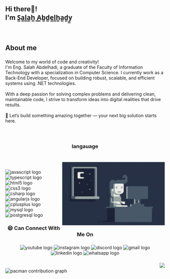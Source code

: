 <br clear="both">

<h2 align="left">Hi there👋!<br>  I'm S̳a̳l̳a̳h̳ ̳A̳b̳d̳e̳l̳h̳a̳d̳y̳</h2>

###

<br clear="both">

<h2 align="left">About me</h2>

###

<p align="left">Welcome to my world of code and creativity!<br>I'm Eng. Salah Abdelhadi, a graduate of the Faculty of Information Technology with a specialization in Computer Science. I currently work as a Back-End Developer, focused on building robust, scalable, and efficient systems using .NET technologies.<br><br>With a deep passion for solving complex problems and delivering clean, maintainable code, I strive to transform ideas into digital realities that drive results.<br><br>🚀 Let’s build something amazing together — your next big solution starts here.</p>

###

<br clear="both">

<h3 align="center">langauage</h3>

###

<br clear="both">

<img align="right" height="200" src="https://raw.githubusercontent.com/AVS1508/AVS1508/master/assets/Night-Coding.gif"  />

###

<div align="left">
  <img src="https://cdn.jsdelivr.net/gh/devicons/devicon/icons/javascript/javascript-original.svg" height="35" alt="javascript logo"  />
  <img width="10" />
  <img src="https://cdn.jsdelivr.net/gh/devicons/devicon/icons/typescript/typescript-original.svg" height="35" alt="typescript logo"  />
  <img width="10" />
  <img src="https://cdn.jsdelivr.net/gh/devicons/devicon/icons/html5/html5-original.svg" height="35" alt="html5 logo"  />
  <img width="10" />
  <img src="https://cdn.jsdelivr.net/gh/devicons/devicon/icons/css3/css3-original.svg" height="35" alt="css3 logo"  />
  <img width="10" />
  <img src="https://cdn.jsdelivr.net/gh/devicons/devicon/icons/csharp/csharp-original.svg" height="35" alt="csharp logo"  />
  <img width="10" />
  <img src="https://cdn.jsdelivr.net/gh/devicons/devicon/icons/angularjs/angularjs-original.svg" height="35" alt="angularjs logo"  />
  <img width="10" />
  <img src="https://cdn.jsdelivr.net/gh/devicons/devicon/icons/cplusplus/cplusplus-original.svg" height="35" alt="cplusplus logo"  />
  <img width="10" />
  <img src="https://cdn.jsdelivr.net/gh/devicons/devicon/icons/mysql/mysql-original.svg" height="35" alt="mysql logo"  />
  <img width="10" />
  <img src="https://cdn.jsdelivr.net/gh/devicons/devicon/icons/postgresql/postgresql-original.svg" height="35" alt="postgresql logo"  />
</div>

###

<h3 align="center">😄 Can Connect With Me On</h3>

###

<div align="center">
  <img src="https://raw.githubusercontent.com/maurodesouza/profile-readme-generator/master/src/assets/icons/social/youtube/default.svg" width="40" height="25" alt="youtube logo"  />
  <img src="https://raw.githubusercontent.com/maurodesouza/profile-readme-generator/master/src/assets/icons/social/instagram/default.svg" width="40" height="25" alt="instagram logo"  />
  <img src="https://raw.githubusercontent.com/maurodesouza/profile-readme-generator/master/src/assets/icons/social/discord/default.svg" width="40" height="25" alt="discord logo"  />
  <img src="https://raw.githubusercontent.com/maurodesouza/profile-readme-generator/master/src/assets/icons/social/gmail/default.svg" width="40" height="25" alt="gmail logo"  />
  <img src="https://raw.githubusercontent.com/maurodesouza/profile-readme-generator/master/src/assets/icons/social/linkedin/default.svg" width="40" height="25" alt="linkedin logo"  />
  <img src="https://raw.githubusercontent.com/maurodesouza/profile-readme-generator/master/src/assets/icons/social/whatsapp/default.svg" width="40" height="25" alt="whatsapp logo"  />
</div>

###

<img align="right" src="https://visitor-badge.laobi.icu/badge?page_id=salahabdelhady.salahabdelhady&left_color=darkred&right_color=peachpuff&left_text=01011101101010"  />

###

<br clear="both">

<picture>
  <source media="(prefers-color-scheme: dark)" srcset="https://raw.githubusercontent.com/salahabdelhady/salahabdelhady/output/pacman-contribution-graph-dark.svg">
  <source media="(prefers-color-scheme: light)" srcset="https://raw.githubusercontent.com/salahabdelhady/salahabdelhady/output/pacman-contribution-graph.svg">
  <img alt="pacman contribution graph" src="https://raw.githubusercontent.com/salahabdelhady/salahabdelhady/output/pacman-contribution-graph.svg">
</picture>

###
